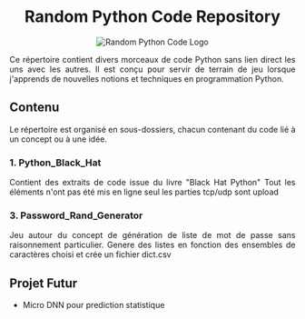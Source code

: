 # <center>Random Python Code Repository</center>

<p align="center">
  <img src="https://repository-images.githubusercontent.com/125463421/11219480-28e4-11eb-994f-311204bd281d" alt="Random Python Code Logo">
</p>

<div align="justify">

Ce répertoire contient divers morceaux de code Python sans lien direct les uns avec les autres. Il est conçu pour servir de terrain de jeu lorsque j'apprends de nouvelles notions et techniques en programmation Python.

## Contenu

Le répertoire est organisé en sous-dossiers, chacun contenant du code lié à un concept ou à une idée.

### 1. **Python_Black_Hat**
Contient des extraits de code issue du livre "Black Hat Python" 
Tout les éléments n'ont pas été mis en ligne seul les parties tcp/udp sont upload


### 3. **Password_Rand_Generator**

Jeu autour du concept de génération de liste de mot de passe sans raisonnement particulier.
Genere des listes en fonction des ensembles de caractères choisi et crée un fichier dict.csv



## Projet Futur

- Micro DNN pour prediction statistique
